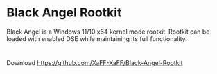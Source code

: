 # Black Angel Rootkit
Black Angel is a Windows 11/10 x64 kernel mode rootkit. Rootkit can be loaded with enabled DSE while maintaining its full functionality.
#
Download
https://github.com/XaFF-XaFF/Black-Angel-Rootkit